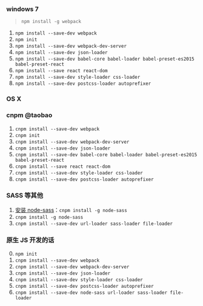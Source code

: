 ### windows 7

> `npm install -g webpack`

1. `npm install --save-dev webpack`
2. `npm init`
3. `npm install --save-dev webpack-dev-server`
4. `npm install --save-dev json-loader`
5. `npm install --save-dev babel-core babel-loader babel-preset-es2015 babel-preset-react`
6. `npm install --save react react-dom`
7. `npm install --save-dev style-loader css-loader`
8. `npm install --save-dev postcss-loader autoprefixer`

### OS X

### cnpm @taobao

1. `cnpm install --save-dev webpack`
2. `cnpm init`
3. `cnpm install --save-dev webpack-dev-server`
4. `cnpm install --save-dev json-loader`
5. `cnpm install --save-dev babel-core babel-loader babel-preset-es2015 babel-preset-react`
6. `cnpm install --save react react-dom`
7. `cnpm install --save-dev style-loader css-loader`
8. `cnpm install --save-dev postcss-loader autoprefixer`

### SASS 等其他

1. [安装 node-sass](http://99jty.com/?p=1302)：`cnpm install -g node-sass`
2. `cnpm install -g node-sass`
3. `cnpm install --save-dev url-loader sass-loader file-loader`

### 原生 JS 开发的话

0. `npm init`
1. `cnpm install --save-dev webpack`
3. `cnpm install --save-dev webpack-dev-server`
4. `cnpm install --save-dev json-loader`
5. `cnpm install --save-dev style-loader css-loader`
6. `cnpm install --save-dev postcss-loader autoprefixer`
7. `cnpm install --save-dev node-sass url-loader sass-loader file-loader`